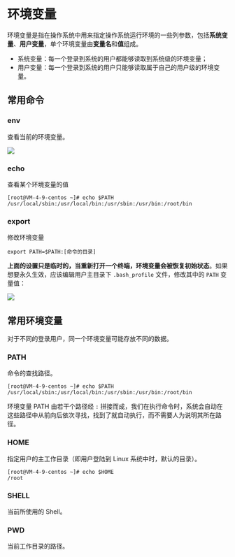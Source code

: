 # 环境变量

环境变量是指在操作系统中用来指定操作系统运行环境的一些列参数，包括**系统变量**、**用户变量**，单个环境变量由**变量名**和**值**组成。

- 系统变量：每一个登录到系统的用户都能够读取到系统级的环境变量；
- 用户变量：每一个登录到系统的用户只能够读取属于自己的用户级的环境变量。

## 常用命令

### env

查看当前的环境变量。

![](https://image.newarea.site/2023-12-03-22-09-12.png)

### echo

查看某个环境变量的值

```
[root@VM-4-9-centos ~]# echo $PATH
/usr/local/sbin:/usr/local/bin:/usr/sbin:/usr/bin:/root/bin
```

### export

修改环境变量

```
export PATH=$PATH:[命令的目录]
```

**上面的设置只是临时的，当重新打开一个终端，环境变量会被恢复初始状态**。如果想要永久生效，应该编辑用户主目录下 `.bash_profile` 文件，修改其中的 `PATH` 变量值：

![](https://image.newarea.site/2023-12-03-22-31-21.png)

## 常用环境变量

对于不同的登录用户，同一个环境变量可能存放不同的数据。

### PATH

命令的查找路径。

```
[root@VM-4-9-centos ~]# echo $PATH
/usr/local/sbin:/usr/local/bin:/usr/sbin:/usr/bin:/root/bin
```

环境变量 PATH 由若干个路径经 `:` 拼接而成，我们在执行命令时，系统会自动在这些路径中从前向后依次寻找，找到了就自动执行，而不需要人为说明其所在路径。

### HOME

指定用户的主工作目录（即用户登陆到 Linux 系统中时，默认的目录）。

```
[root@VM-4-9-centos ~]# echo $HOME
/root
```

### SHELL

当前所使用的 Shell。

### PWD

当前工作目录的路径。


